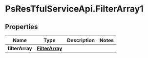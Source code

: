 # PsResTfulServiceApi.FilterArray1

## Properties
Name | Type | Description | Notes
------------ | ------------- | ------------- | -------------
**filterArray** | [**FilterArray**](FilterArray.md) |  | 
